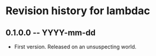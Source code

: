 # Revision history for lambdac

## 0.1.0.0 -- YYYY-mm-dd

* First version. Released on an unsuspecting world.
